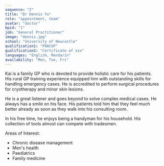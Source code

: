 ```yaml
---
sequence: "2"
title: "Dr Dennis Yu"
role: "appointment, team"
avatar: "doctor"
bpid: "1"
job: "General Practitioner"
image: "dennis.jpg"
school: "University of Newcastle"
qualification1: "FRACGP"
qualification2: "Certificate of xxx"
languages: "English, Mandarin"
availability: "Mon, Tue, Fri"
---
```


Kai is a family GP who is devoted to provide holistic care for his patients. His rural GP training experience equipped him with outstanding skills for handling emergency cases. He is accredited to perform surgical procedures for cryotherapy and minor skin lesions.    

He is a great listener and goes beyond to solve complex medical cases. He always has a smile on his face. His patients told him that they feel much better already as soon as they walk into his consulting room.    

In his free time, he enjoys being a handyman for his household. His collection of tools almost can compete with tradesmen.    

Areas of Interest:
- Chronic disease management 
- Men's health
- Paediatrics
- Family medicine 